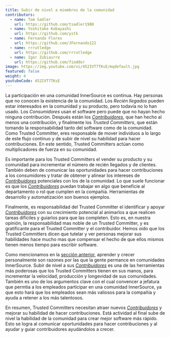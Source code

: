 ```yaml
---
title: Subir de nivel a miembros de la comunidad
contributors:
  - name: Tom Sadler
    url: https://github.com/tsadler1988
  - name: Yoshitake Kobayashi
    url: https://github.com/ystk
  - name: Fernando Flores
    url: https://github.com/JFernando122
  - name: rrrutledge
    url: https://github.com/rrrutledge
  - name: Igor Zubiaurre
    url: https://github.com/fioddor
image: https://img.youtube.com/vi/452IVT7TKsE/mqdefault.jpg
featured: false
weight: 4
youtubeCode: 452IVT7TKsE
---
```

<div id="upleveling" class="paragraph">
<p>La participación en una comunidad InnerSource es continua.
Hay personas que no conocen la existencia de la comunidad.
Los <em>Recién llegados</em> pueden estar interesados en la comunidad y su producto, pero todavía no lo han usado.
Los <em>Consumidores</em> usan el software pero puede que no hayan hecho ninguna contribución.
Después están los <a href="https://innersourcecommons.org/learn/learning-path/contributor"><em>Contribuidores</em></a>,
que han hecho al menos una contribución,
y finalmente los <em>Trusted Committers</em>, que están tomando la responsabilidad tanto del software como de la comunidad.
Como Trusted Committer, eres responsable de mover individuos a lo largo de este flujo continuo y de subir de nivel su habilidad para hacer contribuciones.
En este sentido, Trusted Committers actúan como multiplicadores de fuerza en su comunidad.</p>
</div>
<div class="paragraph">
<p>Es importante para los Trusted Committers el vender su producto y su comunidad para incrementar el número de recién llegados y de clientes.
También deben de comunicar las oportunidades para hacer contribuciones a los consumidores y tratar de obtener y alinear los intereses de <a href="https://innersourcecommons.org/learn/learning-path/contributor"><em>Contribuidores</em></a> potenciales con los de la comunidad.
Lo que suele funcionar es que los <a href="https://innersourcecommons.org/learn/learning-path/contributor"><em>Contribuidores</em></a> puedan trabajar en algo que beneficie al departamento o rol que cumplen en la compañía.
Herramientas de desarrollo y automatización son buenos ejemplos.</p>
</div>
<div class="paragraph">
<p>Finalmente, es responsabilidad del Trusted Committer el identificar y apoyar <a href="https://innersourcecommons.org/learn/learning-path/contributor"><em>Contribuidores</em></a> con su crecimiento potencial
al animarlos a que realicen tareas difíciles y guiarlos para que las completen.
Esto es, en nuestra opinión, la responsabilidad mas noble de un Trusted Committer,
y es gratificante para el Trusted Committer y el contribuidor.
Hemos oido que los Trusted Committers dicen que tutelar y ver personas mejorar sus habilidades hace mucho mas que compensar el hecho de que ellos mismos tienen menos tiempo para escribir software.</p>
</div>
<div class="paragraph">
<p>Como mencionamos en la <a href="https://innersourcecommons.org/es/learn/learning-path/trusted-committer/03/">sección anterior</a>,
aprender y crecer personalmente son razones por las que la gente permance en comunidades InnerSource.
Subir de nivel a sus <a href="https://innersourcecommons.org/learn/learning-path/contributor"><em>Contribuidores</em></a> es una de las herramientas más poderosas que los Trusted Committers tienen en sus manos,
para incrementar la velocidad, producción y longevidad de sus comunidades.
También es uno de los argumentos clave con el cual convencer a jefatura
que permtia a los empleados participar en una comunidad InnerSource,
ya que esto hará que los empleados sean más valiosos para la compañía y ayuda a retener a los más talentosos.</p>
</div>
<div class="paragraph">
<p>En resumen, Trusted Committers necesitan atraer nuevos <a href="https://innersourcecommons.org/learn/learning-path/contributor"><em>Contribuidores</em></a> y mejorar su habilidad de hacer contribuciones.
Está actividad al final sube de nivel la habilidad de la comunidad para crear mejor software más rápido.
Esto se logra al comunicar oportunidades para hacer contribuciones y
al ayudar y guiar contribuidores ayudándolos a crecer.</p>
</div>
<!--- This file autogenerated from https://github.com/InnerSourceCommons/InnerSourceLearningPath/blob/main/scripts -->